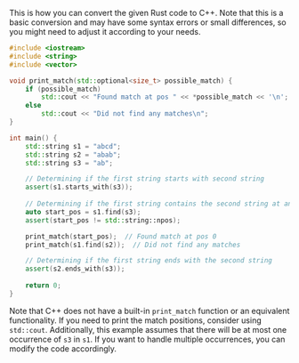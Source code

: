 This is how you can convert the given Rust code to C++. Note that this is a basic conversion and may have some syntax errors or small differences, so you might need to adjust it according to your needs.

```cpp
#include <iostream>
#include <string>
#include <vector>

void print_match(std::optional<size_t> possible_match) {
    if (possible_match)
        std::cout << "Found match at pos " << *possible_match << '\n';
    else
        std::cout << "Did not find any matches\n";
}

int main() {
    std::string s1 = "abcd";
    std::string s2 = "abab";
    std::string s3 = "ab";

    // Determining if the first string starts with second string
    assert(s1.starts_with(s3));
    
    // Determining if the first string contains the second string at any location
    auto start_pos = s1.find(s3);
    assert(start_pos != std::string::npos);

    print_match(start_pos);  // Found match at pos 0
    print_match(s1.find(s2));  // Did not find any matches

    // Determining if the first string ends with the second string
    assert(s2.ends_with(s3));
    
    return 0;
}
```
Note that C++ does not have a built-in `print_match` function or an equivalent functionality. If you need to print the match positions, consider using `std::cout`. Additionally, this example assumes that there will be at most one occurrence of `s3` in `s1`. If you want to handle multiple occurrences, you can modify the code accordingly.
